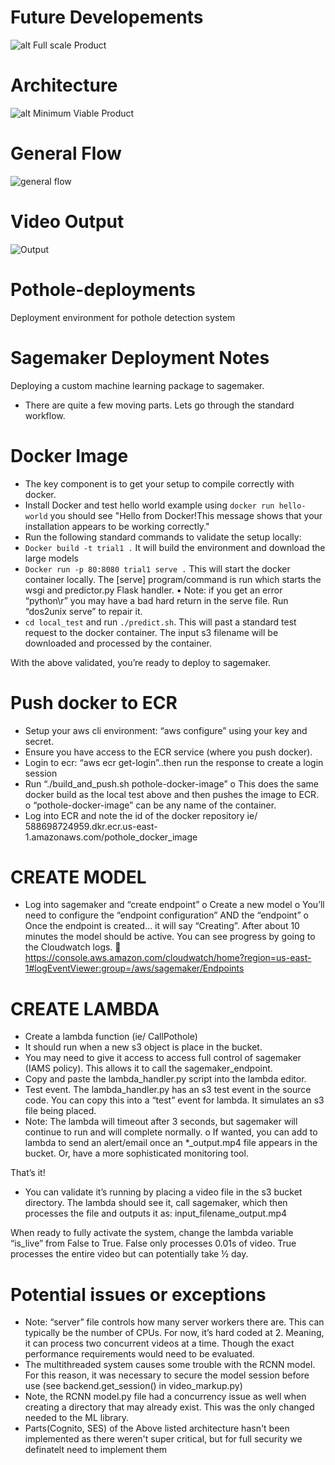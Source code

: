 # Future Developements
![alt Full scale Product](https://s3.amazonaws.com/wildrydes-yash-chakka/Architecture_New.png)

# Architecture
![alt Minimum Viable Product](https://s3.amazonaws.com/wildrydes-yash-chakka/Architecture_Object_Detection.png)

# General Flow
![general flow](https://s3.amazonaws.com/wildrydes-yash-chakka/General_Flow.png)

# Video Output
![Output](https://tests-road-damage.s3.amazonaws.com/ezgif.com-optimize.gif)

# Pothole-deployments
Deployment environment for pothole detection system

# Sagemaker Deployment Notes

Deploying a custom machine learning package to sagemaker.
-	There are quite a few moving parts.  Lets go through the standard workflow.

# Docker Image
-	The key component is to get your setup to compile correctly with docker.
- Install Docker and test hello world example using `docker run hello-world` you should see "Hello from Docker!This message shows that    your installation appears to be working correctly."
-	Run the following standard commands to validate the setup locally:
-	`Docker build -t trial1 .` It will build the environment and download the large models
- `Docker run -p 80:8080 trial1 serve .` This will start the docker container locally. The [serve] program/command is run which starts the wsgi and predictor.py Flask handler.
•	Note: if you get an error “python\r” you may have a bad hard return in the serve file. Run “dos2unix serve” to repair it.
- `cd local_test` and run `./predict.sh`. This will past a standard test request to the docker container.  The input s3 filename will be downloaded and processed by the container.

With the above validated, you’re ready to deploy to sagemaker.

# Push docker to ECR
-	Setup your aws cli environment:  “aws configure” using your key and secret.
-	Ensure you have access to the ECR service (where you push docker).
-	Login to ecr:  “aws ecr get-login”..then run the response to create a login session
-	Run “./build_and_push.sh pothole-docker-image”
o	This does the same docker build as the local test above and then pushes the image to ECR.
o	“pothole-docker-image” can be any name of the container.
-	Log into ECR and note the id of the docker repository ie/ 588698724959.dkr.ecr.us-east-1.amazonaws.com/pothole_docker_image

# CREATE MODEL
-	Log into sagemaker and “create endpoint”
o	Create a new model
o	You’ll need to configure the “endpoint configuration” AND the “endpoint”
o	Once the endpoint is created… it will say “Creating”.  After about 10 minutes the model should be active.  You can see progress by going to the Cloudwatch logs.
	https://console.aws.amazon.com/cloudwatch/home?region=us-east-1#logEventViewer:group=/aws/sagemaker/Endpoints

# CREATE LAMBDA
-	Create a lambda function (ie/ CallPothole)
-	It should run when a new s3 object is place in the bucket.
-	You may need to give it access to access full control of sagemaker (IAMS policy).  This allows it to call the sagemaker_endpoint.
-	Copy and paste the lambda_handler.py script into the lambda editor.
-	Test event.  The lambda_handler.py has an s3 test event in the source code.  You can copy this into a “test” event for lambda.  It simulates an s3 file being placed.
-	Note:  The lambda will timeout after 3 seconds, but sagemaker will continue to run and will complete normally.
o	If wanted, you can add to lambda to send an alert/email once an *_output.mp4 file appears in the bucket.  Or, have a more sophisticated monitoring tool.

That’s it!
-	You can validate it’s running by placing a video file in the s3 bucket directory.  The lambda should see it, call sagemaker, which then processes the file and outputs it as:  input_filename_output.mp4

When ready to fully activate the system, change the lambda variable “is_live” from False to True.  False only processes 0.01s of video.  True processes the entire video but can potentially take ½ day.


# Potential issues or exceptions
-	Note: “server” file controls how many server workers there are.  This can typically be the number of CPUs.  For now, it’s hard coded at 2.  Meaning, it can process two concurrent videos at a time.  Though the exact performance requirements would need to be evaluated.
-	The multithreaded system causes some trouble with the RCNN model.  For this reason, it was necessary to secure the model session before use (see backend.get_session() in video_markup.py)
-	Note, the RCNN model.py file had a concurrency issue as well when creating a directory that may already exist.  This was the only changed needed to the ML library.
-	Parts(Cognito, SES) of the Above listed architecture hasn't been implemented as there weren't super critical, but for full security we definatelt need to implement them

